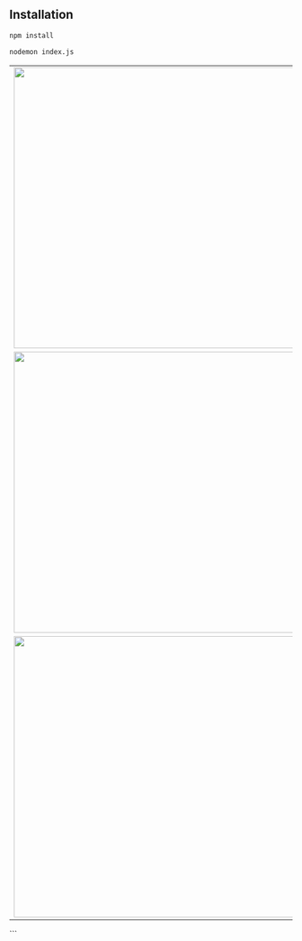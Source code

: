 ## Installation

```bash
npm install

nodemon index.js

```

<table> <tr> <td><img src="https://github.com/user-attachments/assets/de211997-5b43-4eb3-80e2-957406501803" width="500"/></td> <td><img src="https://github.com/user-attachments/assets/3f0e79cb-83b1-477d-ba96-83378c958c0b" width="500"/></td> </tr> <tr> <td><img src="https://github.com/user-attachments/assets/5061a999-4cfb-4fe0-94c4-f004883599ad" width="500"/></td> <td><img src="https://github.com/user-attachments/assets/ed59bee5-61de-4181-8098-0ab0b56e76ef" width="500"/></td> </tr> <tr> <td><img src="https://github.com/user-attachments/assets/8e5fee7e-df65-4448-bcb1-7529b5de2150" width="500"/></td> <td><img src="https://github.com/user-attachments/assets/a55cba26-0d5d-4929-ad91-d06476e47afb" width="500"/></td> </tr> </table> ```


